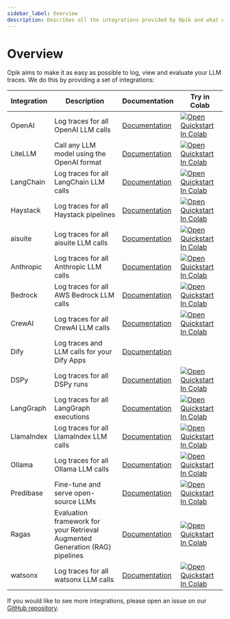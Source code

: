 ```yaml
---
sidebar_label: Overview
description: Describes all the integrations provided by Opik and what each framework can be used for
---
```


# Overview

Opik aims to make it as easy as possible to log, view and evaluate your LLM traces. We do this by providing a set of integrations:

| Integration | Description                                                                  | Documentation                                         | Try in Colab                                                                                                                                                                                                                      |
| ----------- | ---------------------------------------------------------------------------- | ----------------------------------------------------- | --------------------------------------------------------------------------------------------------------------------------------------------------------------------------------------------------------------------------------- |
| OpenAI      | Log traces for all OpenAI LLM calls                                          | [Documentation](/tracing/integrations/openai.md)      | [![Open Quickstart In Colab](https://colab.research.google.com/assets/colab-badge.svg)](https://colab.research.google.com/github/comet-ml/opik/blob/master/apps/opik-documentation/documentation/docs/cookbook/openai.ipynb)      |
| LiteLLM     | Call any LLM model using the OpenAI format                                   | [Documentation](/tracing/integrations/litellm.md)     | [![Open Quickstart In Colab](https://colab.research.google.com/assets/colab-badge.svg)](https://colab.research.google.com/github/comet-ml/opik/blob/master/apps/opik-documentation/documentation/docs/cookbook/litellm.ipynb)     |
| LangChain   | Log traces for all LangChain LLM calls                                       | [Documentation](/tracing/integrations/langchain.md)   | [![Open Quickstart In Colab](https://colab.research.google.com/assets/colab-badge.svg)](https://colab.research.google.com/github/comet-ml/opik/blob/master/apps/opik-documentation/documentation/docs/cookbook/langchain.ipynb)   |
| Haystack    | Log traces for all Haystack pipelines                                        | [Documentation](/tracing/integrations/haystack.md)    | [![Open Quickstart In Colab](https://colab.research.google.com/assets/colab-badge.svg)](https://colab.research.google.com/github/comet-ml/opik/blob/master/apps/opik-documentation/documentation/docs/cookbook/haystack.ipynb)    |
| aisuite     | Log traces for all aisuite LLM calls                                         | [Documentation](/tracing/integrations/aisuite.md)     | [![Open Quickstart In Colab](https://colab.research.google.com/assets/colab-badge.svg)](https://colab.research.google.com/github/comet-ml/opik/blob/master/apps/opik-documentation/documentation/docs/cookbook/aisuite.ipynb)     |
| Anthropic   | Log traces for all Anthropic LLM calls                                       | [Documentation](/tracing/integrations/anthropic.md)   | [![Open Quickstart In Colab](https://colab.research.google.com/assets/colab-badge.svg)](https://colab.research.google.com/github/comet-ml/opik/blob/master/apps/opik-documentation/documentation/docs/cookbook/anthropic.ipynb)   |
| Bedrock     | Log traces for all AWS Bedrock LLM calls                                     | [Documentation](/tracing/integrations/bedrock.md)     | [![Open Quickstart In Colab](https://colab.research.google.com/assets/colab-badge.svg)](https://colab.research.google.com/github/comet-ml/opik/blob/master/apps/opik-documentation/documentation/docs/cookbook/bedrock.ipynb)     |
| CrewAI      | Log traces for all CrewAI LLM calls                                          | [Documentation](/tracing/integrations/crewai.md)      | [![Open Quickstart In Colab](https://colab.research.google.com/assets/colab-badge.svg)](https://colab.research.google.com/github/comet-ml/opik/blob/master/apps/opik-documentation/documentation/docs/cookbook/crewai.ipynb)      |
| Dify        | Log traces and LLM calls for your Dify Apps                                  | [Documentation](/tracing/integrations/dify.mdx)       |                                                                                                                                                                                                                                   |
| DSPy        | Log traces for all DSPy runs                                                 | [Documentation](/tracing/integrations/dspy.md)        | [![Open Quickstart In Colab](https://colab.research.google.com/assets/colab-badge.svg)](https://colab.research.google.com/github/comet-ml/opik/blob/master/apps/opik-documentation/documentation/docs/cookbook/dspy.ipynb)        |
| LangGraph   | Log traces for all LangGraph executions                                      | [Documentation](/tracing/integrations/langgraph.md)   | [![Open Quickstart In Colab](https://colab.research.google.com/assets/colab-badge.svg)](https://colab.research.google.com/github/comet-ml/opik/blob/master/apps/opik-documentation/documentation/docs/cookbook/langgraph.ipynb)   |
| LlamaIndex  | Log traces for all LlamaIndex LLM calls                                      | [Documentation](/tracing/integrations/llama_index.md) | [![Open Quickstart In Colab](https://colab.research.google.com/assets/colab-badge.svg)](https://colab.research.google.com/github/comet-ml/opik/blob/master/apps/opik-documentation/documentation/docs/cookbook/llama-index.ipynb) |
| Ollama      | Log traces for all Ollama LLM calls                                          | [Documentation](/tracing/integrations/ollama.md)      | [![Open Quickstart In Colab](https://colab.research.google.com/assets/colab-badge.svg)](https://colab.research.google.com/github/comet-ml/opik/blob/master/apps/opik-documentation/documentation/docs/cookbook/ollama.ipynb)      |
| Predibase   | Fine-tune and serve open-source LLMs                                         | [Documentation](/tracing/integrations/predibase.md)   | [![Open Quickstart In Colab](https://colab.research.google.com/assets/colab-badge.svg)](https://colab.research.google.com/github/comet-ml/opik/blob/master/apps/opik-documentation/documentation/docs/cookbook/predibase.ipynb)   |
| Ragas       | Evaluation framework for your Retrieval Augmented Generation (RAG) pipelines | [Documentation](/tracing/integrations/ragas.md)       | [![Open Quickstart In Colab](https://colab.research.google.com/assets/colab-badge.svg)](https://colab.research.google.com/github/comet-ml/opik/blob/master/apps/opik-documentation/documentation/docs/cookbook/ragas.ipynb)       |
| watsonx     | Log traces for all watsonx LLM calls                                         | [Documentation](/tracing/integrations/watsonx.md)     | [![Open Quickstart In Colab](https://colab.research.google.com/assets/colab-badge.svg)](https://colab.research.google.com/github/comet-ml/opik/blob/master/apps/opik-documentation/documentation/docs/cookbook/watsonx.ipynb)     |

If you would like to see more integrations, please open an issue on our [GitHub repository](https://github.com/comet-ml/opik/issues/new/choose).
